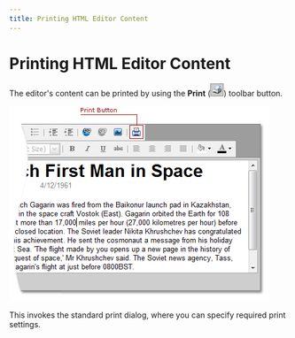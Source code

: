 ```yaml
---
title: Printing HTML Editor Content
---
```

# Printing HTML Editor Content
The editor's content can be printed by using the **Print** (![ASPxHtmlEditor-Buttons-Printing](../../../images/img8901.png)) toolbar button.

![ASPxHtmlEditor-Printig](../../../images/img8902.png)

This invokes the standard print dialog, where you can specify required print settings.
